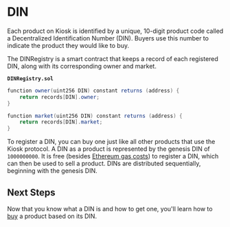 # DIN

Each product on Kiosk is identified by a unique, 10-digit product code called a Decentralized Identification Number (DIN). Buyers use this number to indicate the product they would like to buy.

The DINRegistry is a smart contract that keeps a record of each registered DIN, along with its corresponding owner and market.

**`DINRegistry.sol`**
```cs
function owner(uint256 DIN) constant returns (address) {
    return records[DIN].owner;
}

function market(uint256 DIN) constant returns (address) {
    return records[DIN].market;
}
```

To register a DIN, you can buy one just like all other products that use the Kiosk protocol. A DIN as a product is represented by the genesis DIN of `1000000000`. It is free (besides [Ethereum gas costs](https://www.ethereum.org/ether)) to register a DIN, which can then be used to sell a product. DINs are distributed sequentially, beginning with the genesis DIN.

## Next Steps

Now that you know what a DIN is and how to get one, you'll learn how to [buy](../intro/buy.md) a product based on its DIN.
